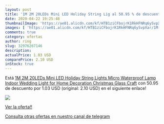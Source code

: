 ```yaml
---
layout: post
title: '1M 2M 20LEDs Mini LED Holiday String Lig al 50.95 % de descuento'
date: 2020-04-22 19:25:48
thumbnailImage: 'https://ae01.alicdn.com/kf/HTB1ziCFbojrK1RkHFNRq6ySvpXar/1M-2M-20LEDs-Mini-LED-Holiday-String-Lights-Micro-Waterproof-Lamp-Indoor-Wedding-Light-for-Home.jpg_350x350._SL200_.jpg'
images: [ 'https://ae01.alicdn.com/kf/HTB1ziCFbojrK1RkHFNRq6ySvpXar/1M-2M-20LEDs-Mini-LED-Holiday-String-Lights-Micro-Waterproof-Lamp-Indoor-Wedding-Light-for-Home.jpg_350x350._SL200_.jpg' ]
comments: true
category: ofertas
author: ring
slug: 32976267146
description:
actualPrice: 1.03 USD
comparePrice: 2.10 USD
inStock: true
---
```


Está [1M 2M 20LEDs Mini LED Holiday String Lights Micro Waterproof Lamp Indoor Wedding Light for Home Decoration Christmas Glass Craft](https://www.amazon.com/dp/32976267146/?tag=redken08-20) con 50.95 de descuento por 1.03 USD (original: 2.10 USD) en el siguiente enlace!

[![](https://ae01.alicdn.com/kf/HTB1ziCFbojrK1RkHFNRq6ySvpXar/1M-2M-20LEDs-Mini-LED-Holiday-String-Lights-Micro-Waterproof-Lamp-Indoor-Wedding-Light-for-Home.jpg_350x350._SL200_.jpg)](https://www.amazon.com/dp/32976267146/?tag=redken08-20)

[Ver la oferta!!](https://www.amazon.com/dp/32976267146/?tag=redken08-20)

[Consulta otras ofertas en nuestro canal de telegram](https://t.me/s/ofertas25)
